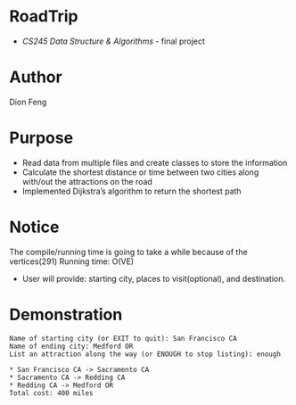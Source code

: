# RoadTrip 
  - *CS245 Data Structure & Algorithms* - final project
# Author
  Dion Feng
# Purpose 
 - Read data from multiple files and create classes to store the information
 - Calculate the shortest distance or time between two cities along with/out the attractions on the road
 - Implemented Dijkstra’s algorithm to return the shortest path
# Notice
  The compile/running time is going to take a while
  because of the vertices(291)
  Running time: O(VE)
  - User will provide: starting city, places to visit(optional), and destination.
# Demonstration
  ```
  Name of starting city (or EXIT to quit): San Francisco CA
  Name of ending city: Medford OR
  List an attraction along the way (or ENOUGH to stop listing): enough

  * San Francisco CA -> Sacramento CA
  * Sacramento CA -> Redding CA
  * Redding CA -> Medford OR
  Total cost: 400 miles
  ```
